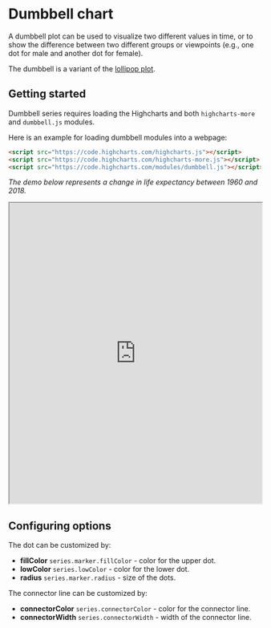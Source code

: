 # Dumbbell chart

A dumbbell plot can be used to visualize two different values in time, or to show the difference between two different groups or viewpoints (e.g., one dot for male and another dot for female).

The dumbbell is a variant of the [lollipop plot](https://www.highcharts.com/docs/chart-and-series-types/lollipop-series).

## Getting started

Dumbbell series requires loading the Highcharts and both `highcharts-more`
and `dumbbell.js` modules.

Here is an example for loading dumbbell modules into a webpage:

```html
<script src="https://code.highcharts.com/highcharts.js"></script>
<script src="https://code.highcharts.com/highcharts-more.js"></script>
<script src="https://code.highcharts.com/modules/dumbbell.js"></script>
```

_The demo below represents a change in life expectancy between 1960 and 2018._

<iframe width="100%" height="600" style="null" src=https://www.highcharts.com/samples/embed/highcharts/demo/dumbbell allow="fullscreen"></iframe>

## Configuring options

The dot can be customized by:

-   **fillColor** `series.marker.fillColor` - color for the upper dot.
-   **lowColor** `series.lowColor` - color for the lower dot.
-   **radius** `series.marker.radius` - size of the dots.

The connector line can be customized by:

-   **connectorColor** `series.connectorColor` - color for the connector line.
-   **connectorWidth** `series.connectorWidth` - width of the connector line.
